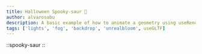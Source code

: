 ```yaml
---
title: Halloween Spooky-saur 🎃
author: alvarosabu
description: A basic example of how to animate a geometry using useRendererLoop composable
tags: ['lights', 'fog', 'backdrop', 'unrealbloom', useGLTF]
---
```


::spooky-saur
::